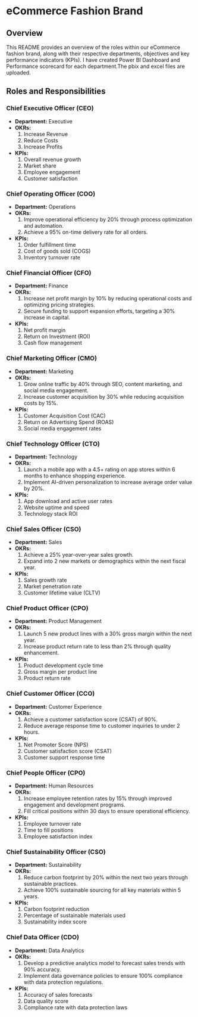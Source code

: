 # eCommerce Fashion Brand

## Overview
This README provides an overview of the roles within our eCommerce fashion brand, along with their respective departments, objectives and key performance indicators (KPIs).
I have created Power BI Dashboard and Performance scorecard for each department.The pbix and excel files are uploaded.

## Roles and Responsibilities

### Chief Executive Officer (CEO)
- **Department:** Executive
- **OKRs:**
  1. Increase Revenue
  2. Reduce Costs
  3. Increase Profits
- **KPIs:**
  1. Overall revenue growth
  2. Market share
  3. Employee engagement
  4. Customer satisfaction







### Chief Operating Officer (COO)
- **Department:** Operations
- **OKRs:**
  1. Improve operational efficiency by 20% through process optimization and automation.
  2. Achieve a 95% on-time delivery rate for all orders.
- **KPIs:**
  1. Order fulfillment time
  2. Cost of goods sold (COGS)
  3. Inventory turnover rate












### Chief Financial Officer (CFO)
- **Department:** Finance
- **OKRs:**
  1. Increase net profit margin by 10% by reducing operational costs and optimizing pricing strategies.
  2. Secure funding to support expansion efforts, targeting a 30% increase in capital.
- **KPIs:**
  1. Net profit margin
  2. Return on Investment (ROI)
  3. Cash flow management








### Chief Marketing Officer (CMO)
- **Department:** Marketing
- **OKRs:**
  1. Grow online traffic by 40% through SEO, content marketing, and social media engagement.
  2. Increase customer acquisition by 30% while reducing acquisition costs by 15%.
- **KPIs:**
  1. Customer Acquisition Cost (CAC)
  2. Return on Advertising Spend (ROAS)
  3. Social media engagement rates






### Chief Technology Officer (CTO)
- **Department:** Technology
- **OKRs:**
  1. Launch a mobile app with a 4.5+ rating on app stores within 6 months to enhance shopping experience.
  2. Implement AI-driven personalization to increase average order value by 20%.
- **KPIs:**
  1. App download and active user rates
  2. Website uptime and speed
  3. Technology stack ROI











### Chief Sales Officer (CSO)
- **Department:** Sales
- **OKRs:**
  1. Achieve a 25% year-over-year sales growth.
  2. Expand into 2 new markets or demographics within the next fiscal year.
- **KPIs:**
  1. Sales growth rate
  2. Market penetration rate
  3. Customer lifetime value (CLTV)













### Chief Product Officer (CPO)
- **Department:** Product Management
- **OKRs:**
  1. Launch 5 new product lines with a 30% gross margin within the next year.
  2. Increase product return rate to less than 2% through quality enhancement.
- **KPIs:**
  1. Product development cycle time
  2. Gross margin per product line
  3. Product return rate













### Chief Customer Officer (CCO)
- **Department:** Customer Experience
- **OKRs:**
  1. Achieve a customer satisfaction score (CSAT) of 90%.
  2. Reduce average response time to customer inquiries to under 2 hours.
- **KPIs:**
  1. Net Promoter Score (NPS)
  2. Customer satisfaction score (CSAT)
  3. Customer support response time










### Chief People Officer (CPO)
- **Department:** Human Resources
- **OKRs:**
  1. Increase employee retention rates by 15% through improved engagement and development programs.
  2. Fill critical positions within 30 days to ensure operational efficiency.
- **KPIs:**
  1. Employee turnover rate
  2. Time to fill positions
  3. Employee satisfaction index



















### Chief Sustainability Officer (CSO)
- **Department:** Sustainability
- **OKRs:**
  1. Reduce carbon footprint by 20% within the next two years through sustainable practices.
  2. Achieve 100% sustainable sourcing for all key materials within 5 years.
- **KPIs:**
  1. Carbon footprint reduction
  2. Percentage of sustainable materials used
  3. Sustainability index score













### Chief Data Officer (CDO)
- **Department:** Data Analytics
- **OKRs:**
  1. Develop a predictive analytics model to forecast sales trends with 90% accuracy.
  2. Implement data governance policies to ensure 100% compliance with data protection regulations.
- **KPIs:**
  1. Accuracy of sales forecasts
  2. Data quality score
  3. Compliance rate with data protection laws





